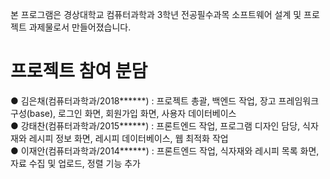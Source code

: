 ﻿본 프로그램은 경상대학교 컴퓨터과학과 3학년 전공필수과목 소프트웨어 설계 및 프로젝트 과제물로서 만들어졌습니다.   
   
# 프로젝트 참여 분담   
● 김은채(컴퓨터과학과/2018******) : 프로젝트 총괄, 백엔드 작업, 장고 프레임워크 구성(base), 로그인 화면, 회원가입 화면, 사용자 데이터베이스   
● 강태찬(컴퓨터과학과/2015******) : 프론트엔드 작업, 프로그램 디자인 담당, 식자재와 레시피 정보 화면, 레시피 데이터베이스, 웹 최적화 작업   
● 이재안(컴퓨터과학과/2014******) : 프론트엔드 작업, 식자재와 레시피 목록 화면, 자료 수집 및 업로드, 정렬 기능 추가   

